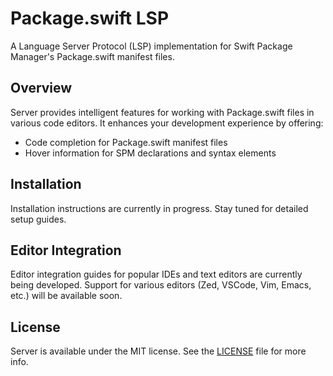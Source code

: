 # Package.swift LSP

A Language Server Protocol (LSP) implementation for Swift Package Manager's Package.swift manifest files.

## Overview

Server provides intelligent features for working with Package.swift files in various code editors. It enhances your development experience by offering:

- Code completion for Package.swift manifest files
- Hover information for SPM declarations and syntax elements

## Installation

Installation instructions are currently in progress. Stay tuned for detailed setup guides.

## Editor Integration

Editor integration guides for popular IDEs and text editors are currently being developed. Support for various editors (Zed, VSCode, Vim, Emacs, etc.) will be available soon.

## License

Server is available under the MIT license. See the [LICENSE](LICENSE) file for more info.
